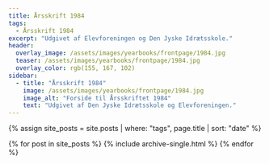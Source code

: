 ```yaml
---
title: Årsskrift 1984
tags:
  - Årsskrift 1984
excerpt: "Udgivet af Elevforeningen og Den Jyske Idrætsskole."
header:
  overlay_image: /assets/images/yearbooks/frontpage/1984.jpg
  teaser: /assets/images/yearbooks/frontpage/1984.jpg
  overlay_color: rgb(155, 167, 102)
sidebar:
  - title: "Årsskrift 1984"
    image: /assets/images/yearbooks/frontpage/1984.jpg
    image_alt: "Forside til Årsskriftet 1984"
    text: "Udgivet af Den Jyske Idrætsskole og Elevforeningen."
---
```


{% assign site_posts = site.posts | where: "tags", page.title | sort: "date" %}

<div class="grid__wrapper">
  {% for post in site_posts %}
    {% include archive-single.html %}
  {% endfor %}
</div>
